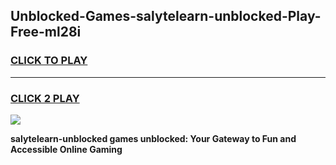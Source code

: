 
## Unblocked-Games-salytelearn-unblocked-Play-Free-ml28i
<h3>
<a href="https://premium76.site?title=salytelearn-unblocked&ref=20M">CLICK TO PLAY</a></h3>
<hr>

<h3>
<a href="https://premium76.site?title=salytelearn-unblocked&ref=20M">CLICK 2 PLAY</a>
  
</h3>

<a href="https://premium76.site?title=salytelearn-unblocked&ref=19M"><img src="https://clearcache.store/games.png"></a>


**salytelearn-unblocked games unblocked: Your Gateway to Fun and Accessible Online Gaming**
